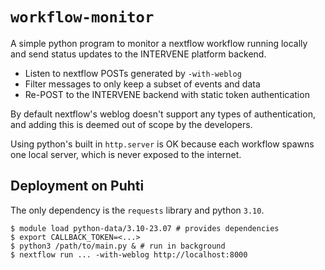 # `workflow-monitor`

A simple python program to monitor a nextflow workflow running locally and send status updates to the INTERVENE platform backend.

* Listen to nextflow POSTs generated by `-with-weblog`
* Filter messages to only keep a subset of events and data
* Re-POST to the INTERVENE backend with static token authentication

By default nextflow's weblog doesn't support any types of authentication, and adding this is deemed out of scope by the developers. 

Using python's built in `http.server` is OK because each workflow spawns one local server, which is never exposed to the internet.

## Deployment on Puhti

The only dependency is the `requests` library and python `3.10`.

```
$ module load python-data/3.10-23.07 # provides dependencies
$ export CALLBACK_TOKEN=<...>
$ python3 /path/to/main.py & # run in background
$ nextflow run ... -with-weblog http://localhost:8000
```